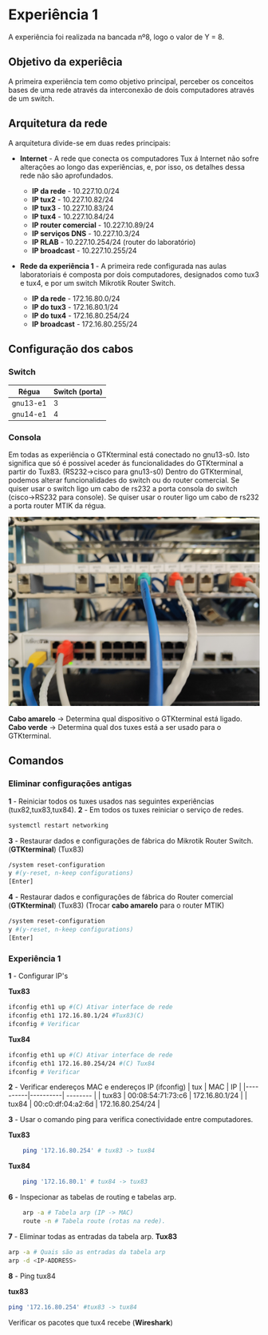 # Experiência 1
A experiência foi realizada na bancada nº8, logo o valor de Y = 8.
## Objetivo da experiêcia
A primeira experiência tem como objetivo principal, perceber os conceitos bases de uma rede através da interconexão de dois computadores através de um switch.

## Arquitetura da rede
A arquitetura divide-se em duas redes principais:

 - **Internet** - A rede que conecta os computadores Tux á Internet não sofre alterações ao longo das experiências, e, por isso, os detalhes dessa rede não são aprofundados.

    - **IP da rede** - 10.227.10.0/24
    - **IP tux2** - 10.227.10.82/24
    - **IP tux3** - 10.227.10.83/24
    - **IP tux4** - 10.227.10.84/24
    - **IP router comercial** - 10.227.10.89/24
    - **IP serviços DNS** - 10.227.10.3/24
    - **IP RLAB** - 10.227.10.254/24 (router do laboratório)
    - **IP broadcast** - 10.227.10.255/24

    
 - **Rede da experiência 1** - A primeira rede configurada nas aulas laboratoriais é composta por dois computadores, designados como tux3 e tux4, e por um switch Mikrotik Router Switch.

    - **IP da rede** - 172.16.80.0/24
    - **IP do tux3** - 172.16.80.1/24
    - **IP do tux4** - 172.16.80.254/24
    - **IP broadcast** - 172.16.80.255/24


## Configuração dos cabos
### Switch 
|Régua | Switch (porta)|
|----------|----------|
| gnu13-e1 | 3        |
| gnu14-e1 | 4        |

### Consola
Em todas as experiência o GTKterminal está conectado no gnu13-s0. Isto significa que só é possivel aceder ás funcionalidades do GTKterminal a partir do Tux83. (RS232->cisco para gnu13-s0)
Dentro do GTKterminal, podemos alterar funcionalidades do switch ou do router comercial. Se quiser usar o switch ligo um cabo de rs232 a porta consola do switch (cisco->RS232 para console). Se quiser usar o router ligo um cabo de rs232 a porta router MTIK da régua.

![Cabos exp1](img/cables1.jpg)

**Cabo amarelo** -> Determina qual dispositivo o GTKterminal está ligado.
**Cabo verde** -> Determina qual dos tuxes está a ser usado para o GTKterminal.

## Comandos

### Eliminar configurações antigas
**1** - Reiniciar todos os tuxes usados nas seguintes experiências (tux82,tux83,tux84).
**2** - Em todos os tuxes reiniciar o serviço de redes.
```bash
systemctl restart networking
```
**3** - Restaurar dados e configurações de fábrica do Mikrotik Router Switch. (**GTKterminal**) (Tux83)
```bash
/system reset-configuration
y #(y-reset, n-keep configurations)
[Enter]
```
**4** - Restaurar dados e configurações de fábrica do Router comercial  (**GTKterminal**) (Tux83) (Trocar **cabo amarelo** para o router MTIK)
```bash
/system reset-configuration
y #(y-reset, n-keep configurations)
[Enter]
```
### Experiência 1

**1** - Configurar IP's

**Tux83** 
```bash
ifconfig eth1 up #(C) Ativar interface de rede
ifconfig eth1 172.16.80.1/24 #Tux83(C)
ifconfig # Verificar
```
**Tux84** 
```bash
ifconfig eth1 up #(C) Ativar interface de rede
ifconfig eth1 172.16.80.254/24 #(C) Tux84
ifconfig # Verificar
```
**2** - Verificar endereços MAC e endereços IP (ifconfig)
| tux | MAC | IP |
|----------|----------| -------- |
| tux83 | 00:08:54:71:73:c6 | 172.16.80.1/24 |
| tux84 | 00:c0:df:04:a2:6d | 172.16.80.254/24 |

**3** - Usar o comando ping para verifica conectividade entre computadores.

**Tux83**
```bash
    ping '172.16.80.254' # tux83 -> tux84
```
**Tux84**
```bash
    ping '172.16.80.1' # tux84 -> tux83
```

**6** - Inspecionar as tabelas de routing e tabelas arp.
```bash
    arp -a # Tabela arp (IP -> MAC)
    route -n # Tabela route (rotas na rede).
```

**7** - Eliminar todas as entradas da tabela arp.
**Tux83**
```bash
arp -a # Quais são as entradas da tabela arp
arp -d <IP-ADDRESS>
```
**8** - Ping tux84

**tux83**
```bash
ping '172.16.80.254' #tux83 -> tux84
```
Verificar os pacotes que tux4 recebe (**Wireshark**)
